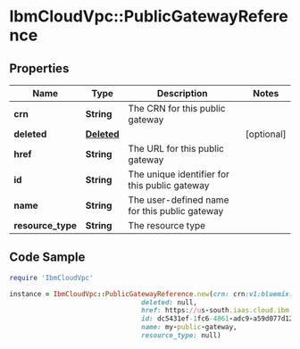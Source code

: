# IbmCloudVpc::PublicGatewayReference

## Properties

Name | Type | Description | Notes
------------ | ------------- | ------------- | -------------
**crn** | **String** | The CRN for this public gateway | 
**deleted** | [**Deleted**](Deleted.md) |  | [optional] 
**href** | **String** | The URL for this public gateway | 
**id** | **String** | The unique identifier for this public gateway | 
**name** | **String** | The user-defined name for this public gateway | 
**resource_type** | **String** | The resource type | 

## Code Sample

```ruby
require 'IbmCloudVpc'

instance = IbmCloudVpc::PublicGatewayReference.new(crn: crn:v1:bluemix:public:is:us-south-1:a/123456::public-gateway:dc5431ef-1fc6-4861-adc9-a59d077d1241,
                                 deleted: null,
                                 href: https://us-south.iaas.cloud.ibm.com/v1/public_gateways/dc5431ef-1fc6-4861-adc9-a59d077d1241,
                                 id: dc5431ef-1fc6-4861-adc9-a59d077d1241,
                                 name: my-public-gateway,
                                 resource_type: null)
```


